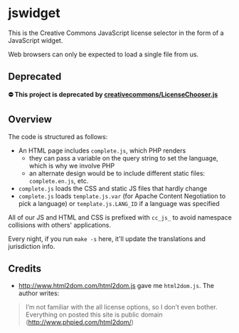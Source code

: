 # jswidget

This is the Creative Commons JavaScript license selector in the form of a
JavaScript widget.

Web browsers can only be expected to load a single file from us.


## Deprecated

**:no_entry: This project is deprecated by
[creativecommons/LicenseChooser.js][licensechooser]**

[licensechooser]:https://github.com/creativecommons/cc-license-chooser


## Overview

The code is structured as follows:
- An HTML page includes `complete.js`, which PHP renders
  - they can pass a variable on the query string to set the language, which is
    why we involve PHP
  - an alternate design would be to include different static files:
    `complete.en.js`, etc.
- `complete.js` loads the CSS and static JS files that hardly change
- `complete.js` loads `template.js.var` (for Apache Content Negotiation to pick
  a language) or `template.js.LANG_ID` if a language was specified

All of our JS and HTML and CSS is prefixed with `cc_js_` to avoid namespace
collisions with others' applications.

Every night, if you run `make -s` here, it'll update the translations and
jurisdiction info.


## Credits

- http://www.html2dom.com/html2dom.js gave me `html2dom.js`. The author writes:
> I’m not familiar with the all license options, so I don’t even bother.
> Everything on posted this site is public domain
> (http://www.phpied.com/html2dom/)
